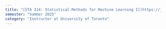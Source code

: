 ```yaml
---
title: "[STA 314: Statistical Methods for Machine Learning I](https://j0eyjoey.github.io/SML_Summer2025/)"
semester: "Summer 2025"
category: "Instructor at University of Toronto"
---
```

